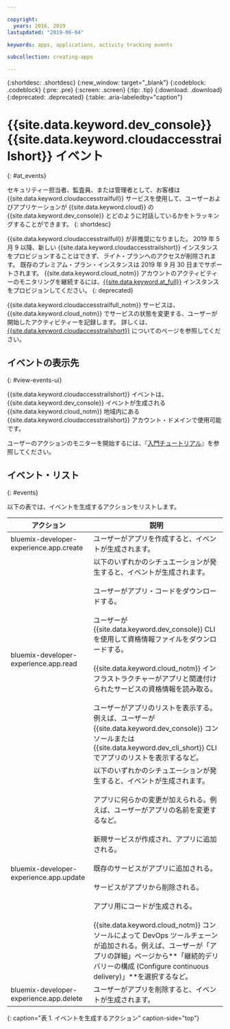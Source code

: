 ```yaml
---

copyright:
  years: 2016, 2019
lastupdated: "2019-06-04"

keywords: apps, applications, activity tracking events

subcollection: creating-apps

---
```


{:shortdesc: .shortdesc}
{:new_window: target="_blank"}
{:codeblock: .codeblock}
{:pre: .pre}
{:screen: .screen}
{:tip: .tip}
{:download: .download}
{:deprecated: .deprecated}
{:table: .aria-labeledby="caption"}

# {{site.data.keyword.dev_console}} {{site.data.keyword.cloudaccesstrailshort}} イベント
{: #at_events}

セキュリティー担当者、監査員、または管理者として、お客様は {{site.data.keyword.cloudaccesstrailfull}} サービスを使用して、ユーザーおよびアプリケーションが {{site.data.keyword.cloud}} の {{site.data.keyword.dev_console}} とどのように対話しているかをトラッキングすることができます。
{: shortdesc}

{{site.data.keyword.cloudaccesstrailfull}} が非推奨になりました。 2019 年 5 月 9 以降、新しい {{site.data.keyword.cloudaccesstrailshort}} インスタンスをプロビジョンすることはできず、*ライト*・プランへのアクセスが削除されます。 既存のプレミアム・プラン・インスタンスは 2019 年 9 月 30 日までサポートされます。 {{site.data.keyword.cloud_notm}} アカウントのアクティビティーのモニタリングを継続するには、[{{site.data.keyword.at_full}}](/docs/services/Activity-Tracker-with-LogDNA?topic=logdnaat-getting-started#getting-started) インスタンスをプロビジョンしてください。
{: deprecated}

{{site.data.keyword.cloudaccesstrailfull_notm}} サービスは、{{site.data.keyword.cloud_notm}} でサービスの状態を変更する、ユーザーが開始したアクティビティーを記録します。 詳しくは、[{{site.data.keyword.cloudaccesstrailshort}}](/docs/services/cloud-activity-tracker?topic=cloud-activity-tracker-activity_tracker_ov) についてのページを参照してください。

## イベントの表示先
{: #view-events-ui}

{{site.data.keyword.cloudaccesstrailshort}} イベントは、{{site.data.keyword.dev_console}} イベントが生成される {{site.data.keyword.cloud_notm}} 地域内にある {{site.data.keyword.cloudaccesstrailshort}} アカウント・ドメインで使用可能です。

ユーザーのアクションのモニターを開始するには、『[入門チュートリアル](/docs/services/cloud-activity-tracker?topic=cloud-activity-tracker-getting-started)』を参照してください。

## イベント・リスト
{: #events}

以下の表では、イベントを生成するアクションをリストします。

|アクション	|説明	|
|-----|-------------|
|bluemix-developer-experience.app.create |ユーザーがアプリを作成すると、イベントが生成されます。|
|bluemix-developer-experience.app.read |以下のいずれかのシチュエーションが発生すると、イベントが生成されます。<br><br>ユーザーがアプリ・コードをダウンロードする。<br><br>ユーザーが {{site.data.keyword.dev_console}} CLI を使用して資格情報ファイルをダウンロードする。<br><br>{{site.data.keyword.cloud_notm}} インフラストラクチャーがアプリと関連付けられたサービスの資格情報を読み取る。<br><br>ユーザーがアプリのリストを表示する。例えば、ユーザーが {{site.data.keyword.dev_console}} コンソールまたは {{site.data.keyword.dev_cli_short}} CLI でアプリのリストを表示するなど。|
|bluemix-developer-experience.app.update |以下のいずれかのシチュエーションが発生すると、イベントが生成されます。<br><br>アプリに何らかの変更が加えられる。例えば、ユーザーがアプリの名前を変更するなど。<br><br>新規サービスが作成され、アプリに追加される。<br><br>既存のサービスがアプリに追加される。<br><br>サービスがアプリから削除される。<br><br>アプリ用にコードが生成される。<br><br>{{site.data.keyword.cloud_notm}} コンソールによって DevOps ツールチェーンが追加される。例えば、ユーザーが「アプリの詳細」ページから**「継続的デリバリーの構成 (Configure continuous delivery)」**を選択するなど。|
|bluemix-developer-experience.app.delete |ユーザーがアプリを削除すると、イベントが生成されます。 |
{: caption="表 1. イベントを生成するアクション" caption-side="top"}

